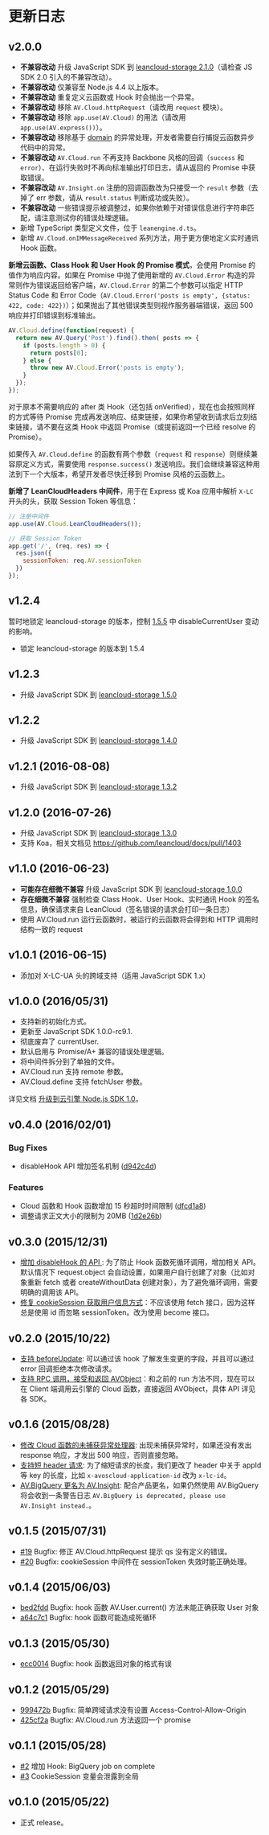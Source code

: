 # 更新日志

## v2.0.0

- **不兼容改动** 升级 JavaScript SDK 到 [leancloud-storage 2.1.0](https://github.com/leancloud/javascript-sdk/releases/tag/v2.0.0)（请检查 JS SDK 2.0 引入的不兼容改动）。
- **不兼容改动** 仅兼容至 Node.js 4.4 以上版本。
- **不兼容改动** 重复定义云函数或 Hook 时会抛出一个异常。
- **不兼容改动** 移除 `AV.Cloud.httpRequest`（请改用 `request` 模块）。
- **不兼容改动** 移除 `app.use(AV.Cloud)` 的用法（请改用 `app.use(AV.express())`）。
- **不兼容改动** 移除基于 [domain](https://nodejs.org/api/domain.html) 的异常处理，开发者需要自行捕捉云函数异步代码中的异常。
- **不兼容改动** `AV.Cloud.run` 不再支持 Backbone 风格的回调（`success` 和 `error`）、在运行失败时不再向标准输出打印日志，请从返回的 Promise 中获取错误。
- **不兼容改动** `AV.Insight.on` 注册的回调函数改为只接受一个 `result` 参数（去掉了 err 参数，请从 `result.status` 判断成功或失败）。
- **不兼容改动** 一些错误提示被调整过，如果你依赖于对错误信息进行字符串匹配，请注意测试你的错误处理逻辑。
- 新增 TypeScript 类型定义文件，位于 `leanengine.d.ts`。
- 新增 `AV.Cloud.onIMMessageReceived` 系列方法，用于更方便地定义实时通讯 Hook 函数。

**新增云函数、Class Hook 和 User Hook 的 Promise 模式**，会使用 Promise 的值作为响应内容。如果在 Promise 中抛了使用新增的 `AV.Cloud.Error` 构造的异常则作为错误返回给客户端，`AV.Cloud.Error` 的第二个参数可以指定 HTTP Status Code 和 Error Code（`AV.Cloud.Error('posts is empty', {status: 422, code: 422})`）；如果抛出了其他错误类型则视作服务器端错误，返回 500 响应并打印错误到标准输出。

```javascript
AV.Cloud.define(function(request) {
  return new AV.Query('Post').find().then( posts => {
    if (posts.length > 0) {
      return posts[0];
    } else {
      throw new AV.Cloud.Error('posts is empty');
    }
  });
});
```

对于原本不需要响应的 after 类 Hook（还包括 onVerified），现在也会按照同样的方式等待 Promise 完成再发送响应、结束链接，如果你希望收到请求后立刻结束链接，请不要在这类 Hook 中返回 Promise（或提前返回一个已经 resolve 的 Promise）。

如果传入 `AV.Cloud.define` 的函数有两个参数（`request` 和 `response`）则继续兼容原定义方式，需要使用 `response.success()` 发送响应。我们会继续兼容这种用法到下一个大版本，希望开发者尽快迁移到 Promise 风格的云函数上。

**新增了 LeanCloudHeaders 中间件**，用于在 Express 或 Koa 应用中解析 `X-LC` 开头的头，获取 Session Token 等信息：

```javascript
// 注册中间件
app.use(AV.Cloud.LeanCloudHeaders());

// 获取 Session Token
app.get('/', (req, res) => {
  res.json({
    sessionToken: req.AV.sessionToken
  })
});
```

## v1.2.4

暂时地锁定 leancloud-storage 的版本，控制 [1.5.5](https://github.com/leancloud/javascript-sdk/releases/tag/v1.5.5) 中 disableCurrentUser 变动的影响。

- 锁定 leancloud-storage 的版本到 1.5.4

## v1.2.3

* 升级 JavaScript SDK 到 [leancloud-storage 1.5.0](https://github.com/leancloud/javascript-sdk/releases)

## v1.2.2

* 升级 JavaScript SDK 到 [leancloud-storage 1.4.0](https://github.com/leancloud/javascript-sdk/releases)

## v1.2.1 (2016-08-08)

* 升级 JavaScript SDK 到 [leancloud-storage 1.3.2](https://github.com/leancloud/javascript-sdk/releases)

## v1.2.0 (2016-07-26)

* 升级 JavaScript SDK 到 [leancloud-storage 1.3.0](https://github.com/leancloud/javascript-sdk/releases)
* 支持 Koa，相关文档见 <https://github.com/leancloud/docs/pull/1403>

## v1.1.0 (2016-06-23)

* **可能存在细微不兼容** 升级 JavaScript SDK 到 [leancloud-storage 1.0.0](https://github.com/leancloud/javascript-sdk/releases)
* **存在细微不兼容** 强制检查 Class Hook、User Hook、实时通讯 Hook 的签名信息，确保请求来自 LeanCloud（签名错误的请求会打印一条日志）
* 使用 AV.Cloud.run 运行云函数时，被运行的云函数将会得到和 HTTP 调用时结构一致的 request

## v1.0.1 (2016-06-15)

* 添加对 X-LC-UA 头的跨域支持（适用 JavaScript SDK 1.x）

## v1.0.0 (2016/05/31)

* 支持新的初始化方式。
* 更新至 JavaScript SDK 1.0.0-rc9.1.
* 彻底废弃了 currentUser.
* 默认启用与 Promise/A+ 兼容的错误处理逻辑。
* 将中间件拆分到了单独的文件。
* AV.Cloud.run 支持 remote 参数。
* AV.Cloud.define 支持 fetchUser 参数。

详见文档 [升级到云引擎 Node.js SDK 1.0](https://leancloud.cn/docs/leanengine-node-sdk-upgrade-1.html)。

## v0.4.0 (2016/02/01)

### Bug Fixes

* disableHook API 增加签名机制 ([d942c4d](https://github.com/leancloud/leanengine-node-sdk/commit/d942c4d))

### Features

* Cloud 函数和 Hook 函数增加 15 秒超时时间限制 ([dfcd1a8](https://github.com/leancloud/leanengine-node-sdk/commit/dfcd1a8))
* 调整请求正文大小的限制为 20MB ([1d2e26b](https://github.com/leancloud/leanengine-node-sdk/commit/1d2e26b))

## v0.3.0 (2015/12/31)

* [增加 disableHook 的 API ](https://github.com/leancloud/leanengine-node-sdk/pull/41): 为了防止 Hook 函数死循环调用，增加相关 API。默认情况下 request.object 会自动设置，如果用户自行创建了对象（比如对象重新 fetch 或者 createWithoutData 创建对象），为了避免循环调用，需要明确的调用该 API。
* [修复 cookieSession 获取用户信息方式](https://github.com/leancloud/leanengine-node-sdk/pull/40)：不应该使用 fetch 接口，因为这样总是使用 id 而忽略 sessionToken。改为使用 become 接口。

## v0.2.0 (2015/10/22)

* [支持 beforeUpdate](https://github.com/leancloud/leanengine-node-sdk/pull/31): 可以通过该 hook 了解发生变更的字段，并且可以通过 error 回调拒绝本次修改请求。
* [支持 RPC 调用，接受和返回 AVObject](https://github.com/leancloud/leanengine-node-sdk/commit/b4d027a16b188738c3c24ebd876b81e5e8d00eca)：和之前的 run 方法不同，现在可以在 Client 端调用云引擎的 Cloud 函数，直接返回 AVObject，具体 API 详见各 SDK。

## v0.1.6 (2015/08/28)

* [修改 Cloud 函数的未捕获异常处理器](https://github.com/leancloud/leanengine-node-sdk/commit/d7e3f0b519b2ed7301d8ec093c952ede6ac0ee01): 出现未捕获异常时，如果还没有发出 response 响应，才发出 500 响应，否则直接忽略。
* [支持短 header 请求](https://github.com/leancloud/leanengine-node-sdk/commit/3c8c0621c63ab15261ec0ae4d0322bfc8915ed5d): 为了缩短请求的长度，我们更改了 header 中关于 appId 等 key 的长度，比如 `x-avoscloud-application-id` 改为 `x-lc-id`。
* [AV.BigQuery 更名为 AV.Insight](https://github.com/leancloud/leanengine-node-sdk/commit/4bfec5149b322003cff550294ff9937a0feb9476): 配合产品更名，如果仍然使用 AV.BigQuery 将会收到一条警告日志 `AV.BigQuery is deprecated, please use AV.Insight instead.`。

## v0.1.5 (2015/07/31)

* [#19](https://github.com/leancloud/leanengine-node-sdk/pull/19) Bugfix: 修正 AV.Cloud.httpRequest 提示 qs 没有定义的错误。
* [#20](https://github.com/leancloud/leanengine-node-sdk/pull/20) Bugfix: cookieSession 中间件在 sessionToken 失效时能正确处理。

## v0.1.4 (2015/06/03)

* [bed2fdd](https://github.com/leancloud/leanengine-node-sdk/commit/bed2fdd72ae5d3fd787de64f081e3efc79bf6c3d) Bugfix: hook 函数 AV.User.current() 方法未能正确获取 User 对象
* [a64c7c1](https://github.com/leancloud/leanengine-node-sdk/commit/a64c7c1ec5ce4a065b018aab1aecef3f43eb7029) Bugfix: hook 函数可能造成死循环

## v0.1.3 (2015/05/30)

* [ecc0014](https://github.com/leancloud/leanengine-node-sdk/commit/ecc0014a68c313f62fe11d395cf556acd5fbebf6) Bugfix: hook 函数返回对象的格式有误

## v0.1.2 (2015/05/29)

* [999472b](https://github.com/leancloud/leanengine-node-sdk/commit/999472b8220c534ab96ac77406056e898ff4dcde) Bugfix: 简单跨域请求没有设置 Access-Control-Allow-Origin
* [425cf2a](https://github.com/leancloud/leanengine-node-sdk/commit/425cf2a4669f1de1a1cf66304ac9180ce21a43b9) Bugfix: AV.Cloud.run 方法返回一个 promise

## v0.1.1 (2015/05/28)

* [#2](https://github.com/leancloud/leanengine-node-sdk/pull/2) 增加 Hook: BigQuery job on complete
* [#3](https://github.com/leancloud/leanengine-node-sdk/pull/3) CookieSession 变量会泄露到全局

## v0.1.0 (2015/05/22)

* 正式 release。
